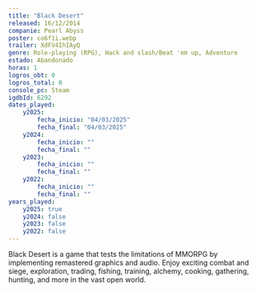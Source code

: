 ```yaml
---
title: "Black Desert"
released: 16/12/2014
companie: Pearl Abyss
poster: co6f1i.webp
trailer: XdFV4IhIAyQ
genre: Role-playing (RPG), Hack and slash/Beat 'em up, Adventure
estado: Abandonado
horas: 1
logros_obt: 0
logros_total: 0
console_pc: Steam
igdbId: 6292
dates_played:
    y2025:
        fecha_inicio: "04/03/2025"
        fecha_final: "04/03/2025"
    y2024:
        fecha_inicio: ""
        fecha_final: ""
    y2023:
        fecha_inicio: ""
        fecha_final: ""
    y2022:
        fecha_inicio: ""
        fecha_final: ""
years_played:
    y2025: true
    y2024: false
    y2023: false
    y2022: false
---
```


Black Desert is a game that tests the limitations of MMORPG by implementing remastered graphics and audio. Enjoy exciting combat and siege, 
exploration, trading, fishing, training, alchemy, cooking, gathering, hunting, and more in the vast open world.